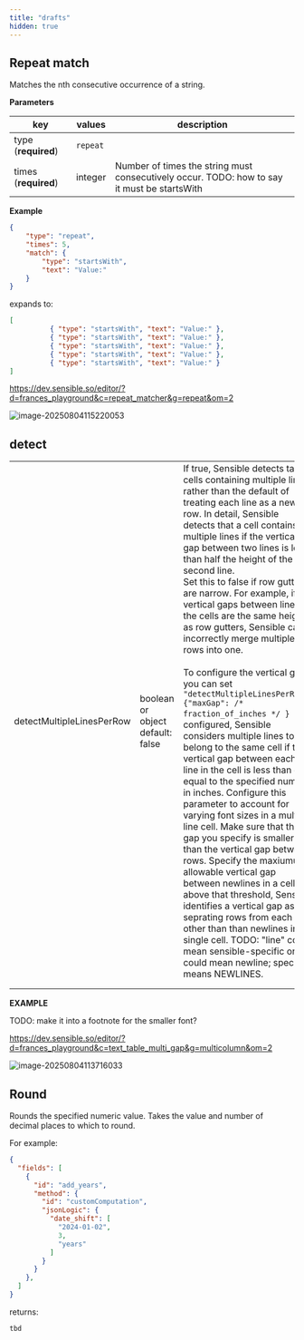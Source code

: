 ```yaml
---
title: "drafts"
hidden: true
---
```


## Repeat match


Matches the nth consecutive occurrence of a string.

**Parameters**

| key                  | values   | description                                                  |
| -------------------- | -------- | ------------------------------------------------------------ |
| type (**required**)  | `repeat` |                                                              |
| times (**required**) | integer  | Number of times the string must consecutively occur. TODO: how to say it must be startsWith |

**Example**

```json
{
    "type": "repeat",
    "times": 5,
    "match": {
        "type": "startsWith",
        "text": "Value:"
    }
}
```



expands to:

```json
[
          { "type": "startsWith", "text": "Value:" },
          { "type": "startsWith", "text": "Value:" },
          { "type": "startsWith", "text": "Value:" },
          { "type": "startsWith", "text": "Value:" },
          { "type": "startsWith", "text": "Value:" }
]
```



https://dev.sensible.so/editor/?d=frances_playground&c=repeat_matcher&g=repeat&om=2



![image-20250804115220053](C:\Users\franc\AppData\Roaming\Typora\typora-user-images\image-20250804115220053.png)



## detect



|                           |                                               |                                                              |
| ------------------------- | --------------------------------------------- | ------------------------------------------------------------ |
| detectMultipleLinesPerRow | boolean<br/>or<br/>object<br/> default: false | If true, Sensible detects table cells containing multiple lines, rather than the default of treating each line as a new row. In detail, Sensible detects that a cell contains multiple lines if the vertical gap between two lines is less than half the height of the second line.<br/>Set this to false if row gutters are narrow. For example, if vertical gaps between lines in the cells are the same height as row gutters, Sensible can incorrectly merge multiple rows into one.<br/><br/>To configure the vertical gap, you can set `"detectMultipleLinesPerRow": {"maxGap": /* fraction_of_inches */ } `. If configured, Sensible considers multiple lines to belong to the same cell if the vertical gap between each line in the cell is less than or equal to the specified number in inches. Configure this parameter to account for varying font sizes in a multi-line cell. Make sure that the gap you specify is smaller than the vertical gap between rows. Specify the maxiumum allowable vertical gap between newlines in a cell; above that threshold, Sensible identifies a vertical gap as seprating rows from each other than than newlines in a single cell. TODO: "line" could mean sensible-specific or it could mean newline; specify it means NEWLINES. |
|                           |                                               |                                                              |
|                           |                                               |                                                              |

**EXAMPLE**

TODO: make it into a footnote for the smaller font?

https://dev.sensible.so/editor/?d=frances_playground&c=text_table_multi_gap&g=multicolumn&om=2 

![image-20250804113716033](C:\Users\franc\AppData\Roaming\Typora\typora-user-images\image-20250804113716033.png)

## Round



Rounds the specified numeric value. Takes the value and number of decimal places to which to round. 



For example:

```json
{
  "fields": [
    {
      "id": "add_years",
      "method": {
        "id": "customComputation",
        "jsonLogic": {
          "date_shift": [
            "2024-01-02",
            3,
            "years"
          ]
        }
      }
    },
  ]
}
```

returns:

```
tbd
```

